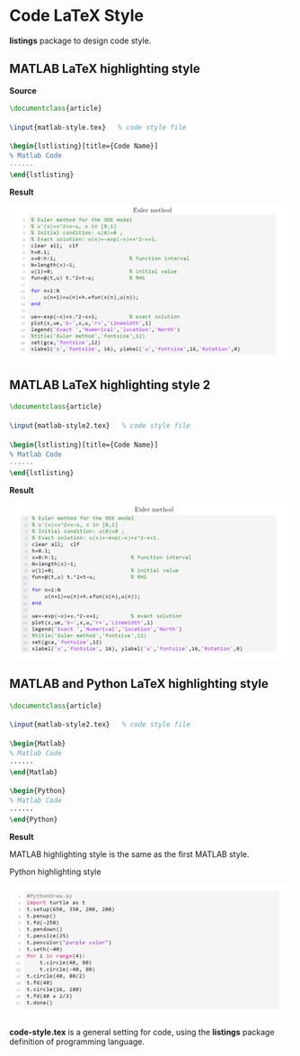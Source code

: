 # Code LaTeX Style

**listings** package to design code style.

## MATLAB LaTeX highlighting style

**Source**

``` latex
\documentclass{article}

\input{matlab-style.tex}   % code style file

\begin{lstlisting}[title={Code Name}]
% Matlab Code
······
\end{lstlisting}
```
**Result**

![main-matlab](main-matlab.png)

## MATLAB LaTeX highlighting style 2

``` latex
\documentclass{article}

\input{matlab-style2.tex}   % code style file

\begin{lstlisting}[title={Code Name}]
% Matlab Code
······
\end{lstlisting}
```

**Result**

![main-matlab2](main-matlab2.png)

## MATLAB and Python LaTeX highlighting style

``` latex
\documentclass{article}

\input{matlab-style2.tex}   % code style file

\begin{Matlab}
% Matlab Code
······
\end{Matlab}

\begin{Python}
% Matlab Code
······
\end{Python}
```

**Result**

MATLAB highlighting style is the same as the first MATLAB style.

Python highlighting style

![main-python](main-python.png)

**code-style.tex**  is a general setting for code, using the **listings** package definition of programming language.